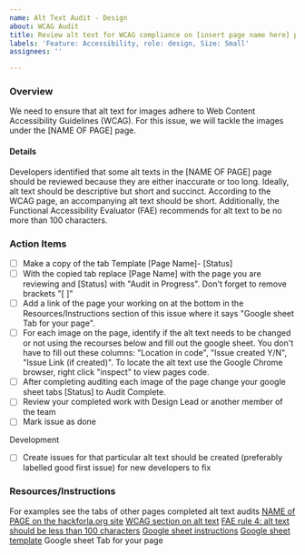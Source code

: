```yaml
---
name: Alt Text Audit - Design
about: WCAG Audit
title: Review alt text for WCAG compliance on [insert page name here] page
labels: 'Feature: Accessibility, role: design, Size: Small'
assignees: ''

---
```


### Overview
We need to ensure that alt text for images adhere to Web Content Accessibility Guidelines (WCAG). For this issue, we will tackle the images under the  [NAME OF PAGE] page.

#### Details
Developers identified that some alt texts in the [NAME OF PAGE] page should be reviewed because they are either inaccurate or too long. Ideally, alt text should be descriptive but short and succinct. According to the WCAG page, an accompanying alt text should be short. Additionally, the Functional Accessibility Evaluator (FAE) recommends for alt text to be no more than 100 characters.

### Action Items 
- [ ] Make a copy of the tab Template [Page Name]- [Status] 
- [ ] With the copied tab replace [Page Name] with the page you are reviewing and [Status] with "Audit in Progress". Don't forget to remove brackets "[ ]"
- [ ] Add a link of the page your working on at the bottom in the Resources/Instructions section of this issue where it says "Google sheet Tab for your page".
- [ ] For each image on the page, identify if the alt text needs to be changed or not using the recourses below and fill out the google sheet. You don't have to fill out these columns: "Location in code", "Issue created Y/N", "Issue Link (if created)". To locate the alt text use the Google Chrome browser, right click "inspect" to view pages code.
- [ ] After completing auditing each image of the page change your google sheet tabs [Status] to Audit Complete.
- [ ] Review your completed work with Design Lead or another member of the team
- [ ] Mark issue as done

Development
- [ ]  Create issues for that particular alt text should be created (preferably labelled good first issue) for new developers to fix

### Resources/Instructions
For examples see the tabs of other pages completed alt text audits
[NAME of PAGE on the hackforla.org site](url)
[WCAG section on alt text](https://www.w3.org/WAI/WCAG21/Techniques/html/H37.html)
[FAE rule 4: alt text should be less than 100 characters](https://fae.disability.illinois.edu/rulesets/IMAGE_4_EN/)
[Google sheet instructions](https://docs.google.com/spreadsheets/d/1abMlPOX88zHTV29E4BFxAYwahCxgJN28Mn95cXr8jak/edit#gid=308160713)
[Google sheet template](https://docs.google.com/spreadsheets/d/1abMlPOX88zHTV29E4BFxAYwahCxgJN28Mn95cXr8jak/edit#gid=129703697)
Google sheet Tab for your page

